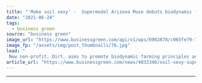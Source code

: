```yaml
---
title: "'Make soil sexy' -  Supermodel Arizona Muse debuts biodynamic farming initiative"
date: "2021-06-24"
tags: 
  - business green
source: "business green"
image_url: "https://www.businessgreen.com/api/v1/wps/6902878/c065fe79-749d-4c44-83c2-5aba01df0a5b/2/iStock-620375176-185x114.jpg"
image_fp: "/assets/img/post_thumbnails/76.jpg"
lead: "
 New non-profit, Dirt, aims to promote biodynamic farming principles and reduce the environmental footprint of food, fibre, and wool production ..."
article_url: "https://www.businessgreen.com/news/4033346/soil-sexy-supermodel-arizona-muse-debuts-biodynamic-farming-initiative"
---
```


---
